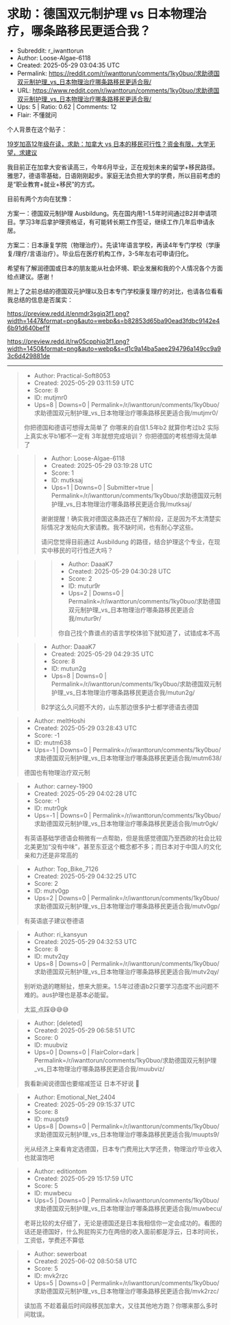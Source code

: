 # 求助：德国双元制护理 vs 日本物理治疗，哪条路移民更适合我？

- Subreddit: r_iwanttorun
- Author: Loose-Algae-6118
- Created: 2025-05-29 03:04:35 UTC
- Permalink: https://reddit.com/r/iwanttorun/comments/1ky0buo/求助德国双元制护理_vs_日本物理治疗哪条路移民更适合我/
- URL: https://www.reddit.com/r/iwanttorun/comments/1ky0buo/求助德国双元制护理_vs_日本物理治疗哪条路移民更适合我/
- Ups: 5 | Ratio: 0.62 | Comments: 12
- Flair: 不懂就问


个人背景在这个贴子：

[19岁加高12年级在读，求助：加拿大 vs
日本的移民可行性？资金有限，大学无望，求建议](https://www.reddit.com/r/iwanttorun/comments/1irrmb5/19%E5%B2%81%E5%8A%A0%E9%AB%9812%E5%B9%B4%E7%BA%A7%E5%9C%A8%E8%AF%BB%E6%B1%82%E5%8A%A9%E5%8A%A0%E6%8B%BF%E5%A4%A7_vs_%E6%97%A5%E6%9C%AC%E7%9A%84%E7%A7%BB%E6%B0%91%E5%8F%AF%E8%A1%8C%E6%80%A7%E8%B5%84%E9%87%91%E6%9C%89%E9%99%90%E5%A4%A7%E5%AD%A6%E6%97%A0%E6%9C%9B%E6%B1%82%E5%BB%BA%E8%AE%AE/)

我目前正在加拿大安省读高三，今年6月毕业，正在规划未来的留学+移民路径。雅思7，德语零基础，日语刚刚起步。家庭无法负担大学的学费，所以目前考虑的是“职业教育+就业+移民”的方式。

目前有两个方向在犹豫：

方案一：德国双元制护理
Ausbildung。先在国内用1-1.5年时间通过B2并申请项目。学习3年后拿护理资格证，有可能转长期工作签证，继续工作几年后申请永居。

方案二：日本康复学院（物理治疗）。先读1年语言学校，再读4年专门学校（学康复/理疗/言语治疗）。毕业后在医疗机构工作，3-5年左右可申请归化。

希望有了解润德国或日本的朋友能从社会环境、职业发展和我的个人情况各个方面给点建议。感谢！

附上了之前总结的德国双元护理以及日本专门学校康复理疗的对比，也请各位看看我总结的信息是否属实：

<https://preview.redd.it/enmdr3sgiq3f1.png?width=1447&format=png&auto=webp&s=b82853d65ba90ead3fdbc9142e46b91d640bef1f>

<https://preview.redd.it/rw05cpphiq3f1.png?width=1450&format=png&auto=webp&s=d1c9a14ba5aee294796a149cc9a93c6d429881de>


---

> - Author: Practical-Soft8053
> - Created: 2025-05-29 03:11:59 UTC
> - Score: 8
> - ID: mutjmr0
> - Ups=8 | Downs=0 | Permalink=/r/iwanttorun/comments/1ky0buo/求助德国双元制护理_vs_日本物理治疗哪条路移民更适合我/mutjmr0/
>
> 你把德国和德语可想得太简单了 你哪来的自信1.5年b2 就算你考过b2 实际上真实水平b1都不一定有 3年就想完成培训？ 你把德国的考核想得太简单了

>> - Author: Loose-Algae-6118
>> - Created: 2025-05-29 03:19:28 UTC
>> - Score: 1
>> - ID: mutksaj
>> - Ups=1 | Downs=0 | Submitter=true | Permalink=/r/iwanttorun/comments/1ky0buo/求助德国双元制护理_vs_日本物理治疗哪条路移民更适合我/mutksaj/
>>
>> 谢谢提醒！确实我对德国这条路还在了解阶段，正是因为不太清楚实际情况才发帖向大家请教。我不缺时间，也有耐心学这些。
>> 
>> 请问您觉得目前通过 Ausbildung 的路径，结合护理这个专业，在现实中移民的可行性还大吗？

>>> - Author: DaaaK7
>>> - Created: 2025-05-29 04:30:28 UTC
>>> - Score: 2
>>> - ID: mutur9r
>>> - Ups=2 | Downs=0 | Permalink=/r/iwanttorun/comments/1ky0buo/求助德国双元制护理_vs_日本物理治疗哪条路移民更适合我/mutur9r/
>>>
>>> 你自己找个靠谱点的语言学校体验下就知道了，试错成本不高

>> - Author: DaaaK7
>> - Created: 2025-05-29 04:29:35 UTC
>> - Score: 8
>> - ID: mutun2g
>> - Ups=8 | Downs=0 | Permalink=/r/iwanttorun/comments/1ky0buo/求助德国双元制护理_vs_日本物理治疗哪条路移民更适合我/mutun2g/
>>
>> B2学这么久问题不大的，山东那边很多护士都学德语去德国

> - Author: meltHoshi
> - Created: 2025-05-29 03:28:43 UTC
> - Score: -1
> - ID: mutm638
> - Ups=-1 | Downs=0 | Permalink=/r/iwanttorun/comments/1ky0buo/求助德国双元制护理_vs_日本物理治疗哪条路移民更适合我/mutm638/
>
> 德国也有物理治疗双元制

> - Author: carney-1900
> - Created: 2025-05-29 04:02:28 UTC
> - Score: -1
> - ID: mutr0gk
> - Ups=-1 | Downs=0 | Permalink=/r/iwanttorun/comments/1ky0buo/求助德国双元制护理_vs_日本物理治疗哪条路移民更适合我/mutr0gk/
>
> 有英语基础学德语会稍微有一点帮助，但是我感觉德国乃至西欧的社会比较北美更加“没有中味”，甚至东亚这个概念都不多；而日本对于中国人的文化亲和力还是非常高的

> - Author: Top_Bike_7126
> - Created: 2025-05-29 04:32:25 UTC
> - Score: 2
> - ID: mutv0gp
> - Ups=2 | Downs=0 | Permalink=/r/iwanttorun/comments/1ky0buo/求助德国双元制护理_vs_日本物理治疗哪条路移民更适合我/mutv0gp/
>
> 有英语底子建议卷德语

> - Author: ri_kansyun
> - Created: 2025-05-29 04:32:53 UTC
> - Score: 8
> - ID: mutv2qy
> - Ups=8 | Downs=0 | Permalink=/r/iwanttorun/comments/1ky0buo/求助德国双元制护理_vs_日本物理治疗哪条路移民更适合我/mutv2qy/
>
> 别听劝退的瞎掰扯，想来大胆来。1.5年过德语b2只要学习态度不出问题不难的。aus护理也是基本必能留。
> 
> 太监,点踩😅😅😅

> - Author: [deleted]
> - Created: 2025-05-29 06:58:51 UTC
> - Score: 0
> - ID: muubviz
> - Ups=0 | Downs=0 | FlairColor=dark | Permalink=/r/iwanttorun/comments/1ky0buo/求助德国双元制护理_vs_日本物理治疗哪条路移民更适合我/muubviz/
>
> 我看新闻说德国也要缩减签证 日本不好说 🫤

> - Author: Emotional_Net_2404
> - Created: 2025-05-29 09:15:37 UTC
> - Score: 8
> - ID: muupts9
> - Ups=8 | Downs=0 | Permalink=/r/iwanttorun/comments/1ky0buo/求助德国双元制护理_vs_日本物理治疗哪条路移民更适合我/muupts9/
>
> 光从经济上来看肯定选德国，日本专门费用比大学还贵，物理治疗毕业收入也就温饱吧

> - Author: editiontom
> - Created: 2025-05-29 15:17:59 UTC
> - Score: 5
> - ID: muwbecu
> - Ups=5 | Downs=0 | Permalink=/r/iwanttorun/comments/1ky0buo/求助德国双元制护理_vs_日本物理治疗哪条路移民更适合我/muwbecu/
>
> 老哥比较的太仔细了，无论是德国还是日本我相信你一定会成功的。看图的话还是德国好，什么狗屁购买力在两倍的收入面前都是浮云，日本时间长，工资低，学费还不算低

> - Author: sewerboat
> - Created: 2025-06-02 08:50:58 UTC
> - Score: 5
> - ID: mvk2rzc
> - Ups=5 | Downs=0 | Permalink=/r/iwanttorun/comments/1ky0buo/求助德国双元制护理_vs_日本物理治疗哪条路移民更适合我/mvk2rzc/
>
> 读加高 不趁着最后时间段移民加拿大，又往其他地方跑？你哪来那么多时间耽误。
